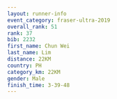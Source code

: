 ```yaml
---
layout: runner-info 
event_category: fraser-ultra-2019 
overall_rank: 51
rank: 37
bib: 2232
first_name: Chun Wei
last_name: Lim
distance: 22KM
country: PH
category_km: 22KM
gender: Male
finish_time: 3-39-48
---
```

